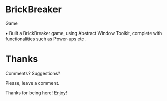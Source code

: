 # BrickBreaker
Game

• Built a BrickBreaker game, using Abstract Window Toolkit, complete with functionalities such as Power-ups etc.

# Thanks

Comments? Suggestions?

Please, leave a comment.

Thanks for being here! Enjoy!
